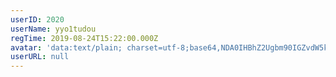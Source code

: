 ```yaml
---
userID: 2020
userName: yyo1tudou
regTime: 2019-08-24T15:22:00.000Z
avatar: 'data:text/plain; charset=utf-8;base64,NDA0IHBhZ2Ugbm90IGZvdW5kCg=='
userURL: null
---
```



